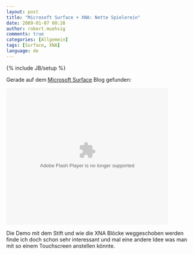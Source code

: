 ```yaml
---
layout: post
title: "Microsoft Surface + XNA: Nette Spielerein"
date: 2009-01-07 00:28
author: robert.muehsig
comments: true
categories: [Allgemein]
tags: [Surface, XNA]
language: de
---
```

{% include JB/setup %}
<p>Gerade auf dem <a href="http://blogs.msdn.com/surface/archive/2009/01/06/xna-blocks-on-microsoft-surface.aspx">Microsoft Surface</a> Blog gefunden:</p>  <p><embed id="drmsmpr4" pluginspage="http://macromedia.com/go/getflashplayer" src="http://images.video.msn.com/flash/soapbox1_1.swf" width="432" height="364" type="application/x-shockwave-flash" flashvars="c=v&amp;v=1f51b11e-daaa-4dcd-a238-e070613a3630&amp;ifs=true&amp;fr=shared&amp;mkt=en-US" allowscriptaccess="always" allowfullscreen="true" /><noembed></noembed></p>  <p>Die Demo mit dem Stift und wie die XNA Bl&#246;cke weggeschoben werden finde ich doch schon sehr interessant und mal eine andere Idee was man mit so einem Touchscreen anstellen k&#246;nnte.</p>
